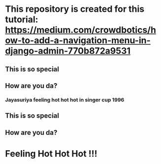 # This repository is created for this tutorial: https://medium.com/crowdbotics/how-to-add-a-navigation-menu-in-django-admin-770b872a9531


## This is so special

## How are you da?

### Jayasuriya feeling hot hot hot in singer cup 1996

## This is so special
## How are you da?
# Feeling Hot Hot Hot !!!

